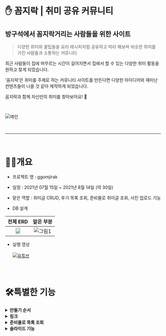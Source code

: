 # ✋ 꼼지락 | 취미 공유 커뮤니티

## 방구석에서 꼼지락거리는 사람들을 위한 사이트

> 다양한 취미와 꿀팁들을 요리 레시피처럼 공유하고 따라 해보며 
> 비슷한 취미를 가진 사람들과 소통하는 커뮤니티

최근 사람들이 집에 머무르는 시간이 길어지면서 집에서 할 수 있는 다양한 취미 활동을 원하고 찾게 되었습니다.

‘꼼지락’은 취미를 주제로 하는 커뮤니티 사이트를 만든다면 다양한 아이디어와 재미난 컨텐츠들이 나올 것 같아 제작하게 되었습니다.

꼼지락과 함께 자신만의 취미를 찾아보아요! 🥳

<br>

![메인](https://user-images.githubusercontent.com/85017704/137364391-1abb06b3-dc49-428f-9fe8-86e129907ba4.gif)



<br>

***

<br>


# 👩‍💻개요


* 프로젝트 명 : ggomjirak

* 일정 : 2021년 07월 15일 ~ 2021년 8월 14일 (약 30일)

* 맡은 역할 : 취미글 CRUD, 후기 목록 조회, 준비물로 취미글 조회, 사진 업로드 기능

* DB 설계 <br>

전체 ERD             |  맡은 부분
:-------------------------:|:-------------------------:
<img width="50%" src="https://user-images.githubusercontent.com/85017704/137365663-70888ad7-cdf5-481a-91d4-77e92e79ecd0.png"/>  |  ![그림1](https://user-images.githubusercontent.com/85017704/137365458-cc961863-7116-489a-8afe-8835d84e0c6a.png)


* 실행 영상 <br><br>
[![유튜브](http://img.youtube.com/vi/ACG5QPcK8a4/0.jpg)](https://youtu.be/ACG5QPcK8a4) 


<br><br>

# 🛠특별한 기능

<details>
  <summary><b>만들기 순서</b></summary>
   <div markdown="1">
	   
- 만들기 순서를 이용해 자신의 취미를 쉽게 설명할 수 있다.
- 순서 사진 한번에 추가하기 버튼 클릭시
	- 선택된 사진의 개수만큼 박스가 생성된다.
	- 기존 박스 중 사진이 없는 박스가 있다면 순서대로 그곳을 채운후 나머지 사진에서 박스를 생성한다. <br><br> 
	   ![순서사진 한번에 추가](https://user-images.githubusercontent.com/85017704/137574395-2a9d4382-cc59-4595-a430-93fab1eec0e3.gif) <br><br><br><br>  
- 추가 기능을 사용해 만들기 순서 내용을 보완할 수 있다. <br><br>
	   ![추가기능](https://user-images.githubusercontent.com/85017704/137574494-d76f3a0f-e576-4d64-96bd-05f09d07fe30.gif)  <br><br><br><br>  
- 만들기 순서 수정 
	- 새로운 박스 추가, 기존 박스 삭제, 기존 내용 수정, 순서 수정을 할 수 있다. <br><br>
	   ![수정 만들기 추가 배속 용량](https://user-images.githubusercontent.com/85017704/137574440-690ff842-1748-4f5c-92ff-97bf92068ecd.gif)  <br><br><br><br>  

	   
   </div>
</details>

<details>
  <summary><b>링크</b></summary>
   <div markdown="1">
	   
	   
- 정규식을 이용해 링크 형식을 점검한다.	   
- jsoup 라이브러리를 이용한 크롤링
	- open graph 태그를 찾아 필요한 정보를 가져온다. <br><br> 
	![링크 배속](https://user-images.githubusercontent.com/85017704/137574759-ed701164-3713-48d7-bdc5-de174177daf4.gif) <br><br><br><br>  

	   
   </div>
</details>

<details>
  <summary><b>준비물로 목록 조회</b></summary>
   <div markdown="1">
	   
- 준비물로 글을 조회할 수 있다.
- 준비물은 데이터화를 위해 글작성시 DB에 저장된다. (이미 저장된 준비물일 경우 저장되지 않음)
- 조회된 글목록을 페이징, 정렬, 분류할 수 있다. <br><br>
	   ![준비물목록조회](https://user-images.githubusercontent.com/85017704/137577419-e372895e-ed2f-42ae-b4e6-fef04d5884ca.gif) <br><br><br><br>  


   </div>
</details>


<details>
  <summary><b>슬라이드 기능</b></summary>
   <div markdown="1">
	   
- 만들기 순서를 슬라이드로 볼 수 있다.
- 재생버튼을 누르면 슬라이드가 자동으로 넘어간다.
- 배속기능을 사용하여 슬라이드 넘김속도를 조정할 수 있다.
- 슬라이드의 기본 간격은 약 4초로 설정했다. <br><br> ![ezgif-1-1e8b0a57ed55](https://user-images.githubusercontent.com/85017704/137573362-69e886ee-f9e2-433d-9528-6b352dac0861.gif)



	   
   </div>
</details>


<br><br><br><br><br><br><br>
